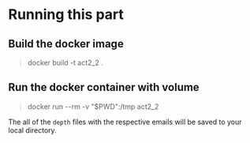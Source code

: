 # Running this part

## Build the docker image
> docker build -t act2_2 .

## Run the docker container with volume
> docker run --rm -v "$PWD":/tmp act2_2

The all of the `depth` files with the respective emails will be saved to your local directory.